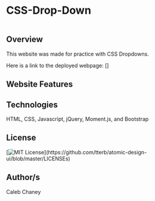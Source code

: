 # CSS-Drop-Down

![]()

## Overview
This website was made for practice with CSS Dropdowns. 

Here is a link to the deployed webpage: []



## Website Features


## Technologies 
HTML, CSS, Javascript, jQuery, Moment.js, and Bootstrap

## License 
[![MIT License](https://img.shields.io/apm/l/atomic-design-ui.svg?)](https://github.com/tterb/atomic-design-ui/blob/master/LICENSEs)

## Author/s
Caleb Chaney
